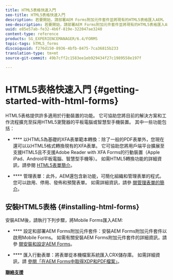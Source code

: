 ```yaml
---
title: HTML5表格快速入門
seo-title: HTML5表格快速入門
description: 若要開始，請部署AEM Forms附加元件套件並將現有的HTML5表格匯入AEM。
seo-description: 若要開始，請部署AEM Forms附加元件套件並將現有的HTML5表格匯入AEM。
uuid: e85e57ab-fe32-4b6f-819e-322047ae3240
content-type: reference
products: SG_EXPERIENCEMANAGER/6.4/FORMS
topic-tags: hTML5_forms
discoiquuid: f276d150-8936-4bfb-8475-7ca36815b233
translation-type: tm+mt
source-git-commit: 49b7cff2c1583ee1eb929434f27c1989558e197f

---
```



# HTML5表格快速入門 {#getting-started-with-html-forms}

HTML5表格提供許多適用於行動裝置的功能。 它可協助您將目前的解決方案和工作流程擴充至採用HTML5瀏覽器的平板電腦或智慧型手機裝置。 其中一些功能包括：

* **** 以HTML5為基礎的XFA表單範本轉換：除了一般的PDF表單外，您現在還可以以HTML5格式轉換現有的XFA表單。 它可協助您將用戶端平台擴展至支援HTML5且不支援Adobe Reader with XFA Forms的行動裝置（Apple iPad、Android平板電腦、智慧型手機等）。 如需HTML5轉換功能的詳細資訊，請參閱 [HTML5表單簡介](/help/forms/using/introduction.md)。

* **** 管理表單：此外，AEM還包含新功能，可簡化組織和管理表單的程式。 您可以啟用、停用、發佈和預覽表單。 如需詳細資訊，請參 [閱管理表單的簡介](/help/forms/using/introduction-managing-forms.md)。

## 安裝HTML5表格 {#installing-html-forms}

安裝AEM後，請執行下列步驟，將Mobile Forms匯入AEM:

* **** 設定和部署AEM Forms附加元件套件：安裝AEM Forms附加元件套件以啟用Mobile Forms。 如需有關安裝AEM Forms附加元件套件的詳細資訊，請參 [閱安裝和設定AEM Forms](/help/forms/using/installing-configuring-aem-forms-osgi.md)。

* **** 匯入行動表單：將表單從本機檔案系統匯入CRX儲存庫。 如需詳細資訊，請 [參閱「在AEM Forms中取得XDP和PDF檔案」](/help/forms/using/get-xdp-pdf-documents-aem.md)。

**[聯絡支援](https://www.adobe.com/account/sign-in.supportportal.html)**
